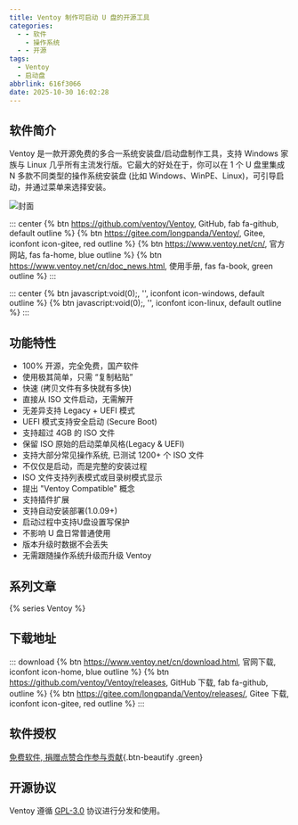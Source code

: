 ```yaml
---
title: Ventoy 制作可启动 U 盘的开源工具
categories:
  - - 软件
    - 操作系统
  - - 开源
tags:
  - Ventoy
  - 启动盘
abbrlink: 616f3066
date: 2025-10-30 16:02:28
---
```


## 软件简介

Ventoy 是一款开源免费的多合一系统安装盘/启动盘制作工具，支持 Windows 家族与 Linux 几乎所有主流发行版。它最大的好处在于，你可以在 1 个 U 盘里集成 N 多款不同类型的操作系统安装盘 (比如 Windows、WinPE、Linux)，可引导启动，并通过菜单来选择安装。

![封面](/images/ventoy.png)

::: center
{% btn https://github.com/ventoy/Ventoy, GitHub, fab fa-github, default outline %}
{% btn https://gitee.com/longpanda/Ventoy/, Gitee, iconfont icon-gitee, red outline %}
{% btn https://www.ventoy.net/cn/, 官方网站, fas fa-home, blue outline %}
{% btn https://www.ventoy.net/cn/doc_news.html, 使用手册, fas fa-book, green outline %}
:::

::: center
{% btn javascript:void(0);, '', iconfont icon-windows, default outline %}
{% btn javascript:void(0);, '', iconfont icon-linux, default outline %}
:::

## 功能特性

- 100% 开源，完全免费，国产软件
- 使用极其简单，只需 “复制粘贴”
- 快速 (拷贝文件有多快就有多快)
- 直接从 ISO 文件启动，无需解开
- 无差异支持 Legacy + UEFI 模式
- UEFI 模式支持安全启动 (Secure Boot)
- 支持超过 4GB 的 ISO 文件
- 保留 ISO 原始的启动菜单风格(Legacy & UEFI)
- 支持大部分常见操作系统, 已测试 1200+ 个 ISO 文件
- 不仅仅是启动，而是完整的安装过程
- ISO 文件支持列表模式或目录树模式显示
- 提出 "Ventoy Compatible" 概念
- 支持插件扩展
- 支持自动安装部署(1.0.09+)
- 启动过程中支持U盘设置写保护
- 不影响 U 盘日常普通使用
- 版本升级时数据不会丢失
- 无需跟随操作系统升级而升级 Ventoy

## 系列文章

{% series Ventoy %}

## 下载地址

::: download
{% btn https://www.ventoy.net/cn/download.html, 官网下载, iconfont icon-home, blue outline %}
{% btn https://github.com/ventoy/Ventoy/releases, GitHub 下载, fab fa-github, outline %}
{% btn https://gitee.com/longpanda/Ventoy/releases/, Gitee 下载, iconfont icon-gitee, red outline %}
:::

## 软件授权

[免费软件, 捐赠点赞合作参与贡献](https://www.ventoy.net/cn/donation.html){.btn-beautify .green}

## 开源协议

Ventoy 遵循 [GPL-3.0](https://github.com/ventoy/Ventoy?tab=GPL-3.0-1-ov-file) 协议进行分发和使用。
